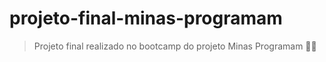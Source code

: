 # projeto-final-minas-programam
> Projeto final realizado no bootcamp do projeto Minas Programam 💚🚀
